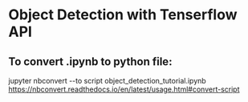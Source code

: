 # Object Detection with Tenserflow API

## To convert .ipynb to python file:
jupyter nbconvert --to script object_detection_tutorial.ipynb <br/>
https://nbconvert.readthedocs.io/en/latest/usage.html#convert-script
